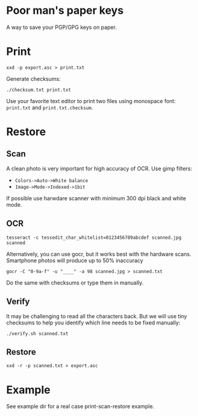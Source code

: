 # Poor man's paper keys

A way to save your PGP/GPG keys on paper.

# Print

```
xxd -p export.asc > print.txt
```
Generate checksums:

```
./checksum.txt print.txt
```
Use your favorite text editor to print two files using monospace font: `print.txt` and `print.txt.checksum`.

# Restore

## Scan

A clean photo is very important for high accuracy of OCR. Use gimp filters:
* `Colors->Auto->White balance`
* `Image->Mode->Indexed->1bit`

If possible use harwdare scanner with minimum 300 dpi black and white mode.

## OCR

```
tesseract -c tessedit_char_whitelist=0123456789abcdef scanned.jpg scanned
```
Alternatively, you can use gocr, but it works best with the hardware scans. Smartphone photos will produce up to 50% inaccuracy

```
gocr -C "0-9a-f" -u "____" -a 98 scanned.jpg > scanned.txt
```

Do the same with checksums or type them in manually.

## Verify

It may be challenging to read all the characters back. But we will use tiny checksums to help you identify which line needs to be fixed manually:

```
./verify.sh scanned.txt
```

## Restore

```
xxd -r -p scanned.txt > export.asc
```

# Example

See example dir for a real case print-scan-restore example.



